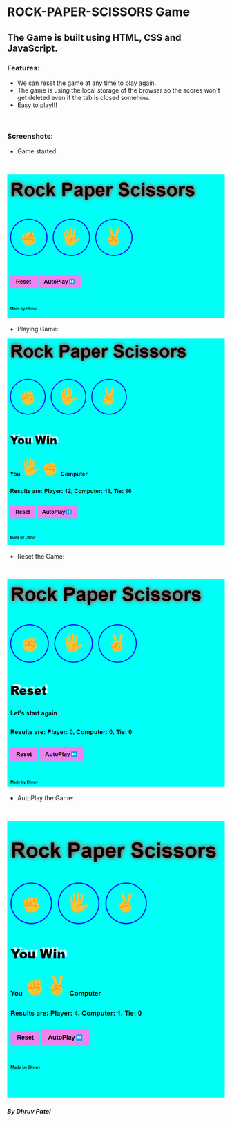 # ROCK-PAPER-SCISSORS Game

## The Game is built using HTML, CSS and JavaScript.  
   

### Features:  

* We can reset the game at any time to play again.
* The game is using the local storage of the browser so the scores won't get deleted even if the tab is closed somehow.
* Easy to play!!!
<br />    

### Screenshots:

* Game started:
<br />    

![Starting Game](screenshots\Screenshot-1.png)
<br />    

* Playing Game:

![Playing Game](screenshots/Screenshot-2.png)
<br />    

* Reset the Game:
<br />    

![Resetting Game](screenshots/Screenshot-3.png)
<br />   

* AutoPlay the Game:
<br />    

![Autoplaying Game](screenshots/Screenshot-4.png)
<br />   




##### By Dhruv Patel